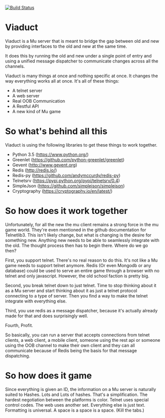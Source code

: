 [![Build Status](https://travis-ci.org/ccubed/Viaduct.svg?branch=master)](https://travis-ci.org/ccubed/Viaduct)
# Viaduct
Viaduct is a Mu server that is meant to bridge the gap between old and new by providing interfaces to the old and new at the same time.

It does this by running the old and new under a single point of entry and using a unified message dispatcher to communicate changes across all the channels.

Viaduct is many things at once and nothing specific at once. It changes the way everything works all at once. It's all of these things:

* A telnet server
* A web server
* Real OOB Communication
* A Restful API
* A new kind of Mu game

# So what's behind all this

Viaduct is using the following libraries to get these things to work together.

* Python 3.5 (https://www.python.org/)
* Greenlet (https://github.com/python-greenlet/greenlet)
* Gevent (http://www.gevent.org)
* Redis (http://redis.io/)
* Redis-py (https://github.com/andymccurdy/redis-py)
* Telnetsrv (https://pypi.python.org/pypi/telnetsrv/0.4)
* SimpleJson (https://github.com/simplejson/simplejson)
* Cryptography (https://cryptography.io/en/latest/)

# So how does it work together

Unfortunately, for all the new the mu client remains a strong force in the mu game world. They're even mentioned in the github documentation for Telnetlib3. This isn't likely change, but what is changing is the desire for something new. Anything new needs to be able to seamlessly integrate with the old. The thought process then has to begin there. Where do we go then?

First, you support telnet. There's no real reason to do this. It's not like a Mu game needs to support telnet anymore. Redis (Or even Mongodb or any database) could be used to serve an entire game through a browser with no telnet and only javascript. However, the old school faction is pretty big.

Second, you break telnet down to just telnet. Time to stop thinking about it as a Mu server and start thinking about it as just a telnet protocol connecting to a type of server. Then you find a way to make the telnet integrate with everything else.

Third, you use redis as a message dispatcher, because it's actually already made for that and does surprisingly well.

Fourth, Profit.

So basically, you can run a server that accepts connections from telnet clients, a web client, a mobile client, someone using the rest api or someone using the OOB channel to make their own client and they can all communicate because of Redis being the basis for that message dispatching. 

# So how does it game

Since everything is given an ID, the information on a Mu server is naturally suited to Hashes. Lots and Lots of hashes. That's a simplification. The hardest negotiation between the platforms is color. Telnet uses special control codes. The web uses another set. Everything else is just text. Formatting is universal. A space is a space is a space. (Kill the tabs.)

